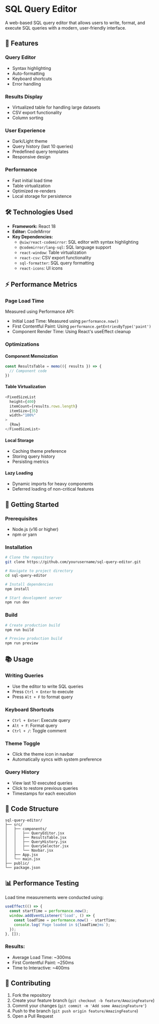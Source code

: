 # SQL Query Editor

A web-based SQL query editor that allows users to write, format, and execute SQL queries with a modern, user-friendly interface.

## 🚀 Features

### Query Editor
- Syntax highlighting
- Auto-formatting
- Keyboard shortcuts
- Error handling

### Results Display
- Virtualized table for handling large datasets
- CSV export functionality
- Column sorting

### User Experience
- Dark/Light theme
- Query history (last 10 queries)
- Predefined query templates
- Responsive design

### Performance
- Fast initial load time
- Table virtualization
- Optimized re-renders
- Local storage for persistence

## 🛠️ Technologies Used

- **Framework:** React 18
- **Editor:** CodeMirror
- **Key Dependencies:**
  - `@uiw/react-codemirror`: SQL editor with syntax highlighting
  - `@codemirror/lang-sql`: SQL language support
  - `react-window`: Table virtualization
  - `react-csv`: CSV export functionality
  - `sql-formatter`: SQL query formatting
  - `react-icons`: UI icons

## ⚡ Performance Metrics

### Page Load Time
Measured using Performance API:
- Initial Load Time: Measured using `performance.now()`
- First Contentful Paint: Using `performance.getEntriesByType('paint')`
- Component Render Time: Using React's useEffect cleanup

### Optimizations
#### Component Memoization
```javascript
const ResultsTable = memo(({ results }) => {
  // Component code
})
```

#### Table Virtualization
```javascript
<FixedSizeList
  height={400}
  itemCount={results.rows.length}
  itemSize={35}
  width="100%"
>
  {Row}
</FixedSizeList>
```

#### Local Storage
- Caching theme preference
- Storing query history
- Persisting metrics

#### Lazy Loading
- Dynamic imports for heavy components
- Deferred loading of non-critical features

## 🚦 Getting Started

### Prerequisites
- Node.js (v16 or higher)
- npm or yarn

### Installation
```bash
# Clone the repository
git clone https://github.com/yourusername/sql-query-editor.git

# Navigate to project directory
cd sql-query-editor

# Install dependencies
npm install

# Start development server
npm run dev
```

### Build
```bash
# Create production build
npm run build

# Preview production build
npm run preview
```

## 📚 Usage

### Writing Queries
- Use the editor to write SQL queries
- Press `Ctrl + Enter` to execute
- Press `Alt + F` to format query

### Keyboard Shortcuts
- `Ctrl + Enter`: Execute query
- `Alt + F`: Format query
- `Ctrl + /`: Toggle comment

### Theme Toggle
- Click the theme icon in navbar
- Automatically syncs with system preference

### Query History
- View last 10 executed queries
- Click to restore previous queries
- Timestamps for each execution

## 👀 Code Structure

```
sql-query-editor/
├── src/
│   ├── components/
│   │   ├── QueryEditor.jsx
│   │   ├── ResultsTable.jsx
│   │   ├── QueryHistory.jsx
│   │   ├── QuerySelector.jsx
│   │   └── Navbar.jsx
│   ├── App.jsx
│   └── main.jsx
├── public/
└── package.json
```

## 📊 Performance Testing

Load time measurements were conducted using:
```javascript
useEffect(() => {
  const startTime = performance.now();
  window.addEventListener('load', () => {
    const loadTime = performance.now() - startTime;
    console.log(`Page loaded in ${loadTime}ms`);
  });
}, []);
```

### Results:
- Average Load Time: ~300ms
- First Contentful Paint: ~250ms
- Time to Interactive: ~400ms

## 🤝 Contributing

1. Fork the repository
2. Create your feature branch (`git checkout -b feature/AmazingFeature`)
3. Commit your changes (`git commit -m 'Add some AmazingFeature'`)
4. Push to the branch (`git push origin feature/AmazingFeature`)
5. Open a Pull Request
